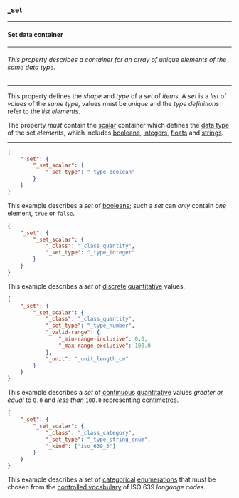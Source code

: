 ### _set



------
#### Set data container



------
###### This property describes a container for an array of unique elements of the same data type.



------
This property defines the *shape* and *type* of a *set* of *items*. A *set* is a *list* of *values* of the *same type*, values must be *unique* and the *type definitions* refer to the *list elements*.

The property *must* contain the [scalar](_set_scalar.md) container which defines the [data type](_set_type.md) of the set *elements*, which includes [booleans](_type_boolean.md), [integers](_type_integer.md), [floats](_type_number.md) and [strings](_type_string.md).



------
```json
{
	"_set": {
		"_set_scalar": {
			"_set_type": "_type_boolean"
		}
	}
}
```
This example describes a *set* of [booleans](_type_boolean.md); such a *set* can *only* contain *one* element, `true` or `false`.




```json
{
	"_set": {
		"_set_scalar": {
			"_class": "_class_quantity",
			"_set_type": "_type_integer"
		}
	}
}
```
This example describes a *set* of [discrete](_type_integer.md) [quantitative](_class_quantity.md) values.




```json
{
	"_set": {
		"_set_scalar": {
			"_class": "_class_quantity",
			"_set_type": "_type_number",
			"_valid-range": {
				"_min-range-inclusive": 0.0,
				"_max-range-exclusive": 100.0
			},
			"_unit": "_unit_length_cm"
		}
	}
}
```
This example describes a *set* of [continuous](_type_number.md) [quantitative](_class_quantity.md) values *greater or equal* to `0.0` and *less than* `100.0` representing [centimetres](_unit_length_cm.md).




```json
{
	"_set": {
		"_set_scalar": {
			"_class": "_class_category",
			"_set_type": "_type_string_enum",
			"_kind": ["iso_639_3"]
		}
	}
}
```
This example describes a set of [categorical](_class_category.md) [enumerations](_type_string_enum.md) that must be chosen from the [controlled vocabulary](iso_639_3.md) of ISO 639 *language codes*.